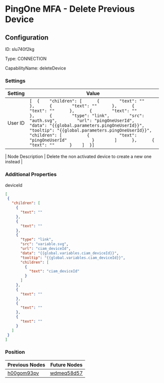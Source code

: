 # PingOne MFA - Delete Previous Device
## Configuration
ID:  slu740f2kg

Type: CONNECTION 

CapabilityName: deleteDevice

### Settings
| Setting | Value  |
| :------------------------ | ---------------------------------------- |
| User ID |```[  {    "children": [      {        "text": ""      },      {        "text": ""      },      {        "text": ""      },      {        "text": ""      },      {        "type": "link",        "src": "auth.svg",        "url": "pingOneUserId",        "data": "{{global.parameters.pingOneUserId}}",        "tooltip": "{{global.parameters.pingOneUserId}}",        "children": [          {            "text": "pingOneUserId"          }        ]      },      {        "text": ""      }    ]  }] ```| 

| Node Description | Delete the non activated device to create a new one instead | 
 




### Additional Properties
deviceId
 ```json 
[
  {
    "children": [
      {
        "text": ""
      },
      {
        "text": ""
      },
      {
        "type": "link",
        "src": "variable.svg",
        "url": "ciam_deviceId",
        "data": "{{global.variables.ciam_deviceId}}",
        "tooltip": "{{global.variables.ciam_deviceId}}",
        "children": [
          {
            "text": "ciam_deviceId"
          }
        ]
      },
      {
        "text": ""
      },
      {
        "text": ""
      },
      {
        "text": ""
      }
    ]
  }
]
```




### Position
| Previous Nodes | Future Nodes |
| :------------- | ------------ |
| [h00gom93pv](./h00gom93pv.md) | [wdmeq58d57](./wdmeq58d57.md) |